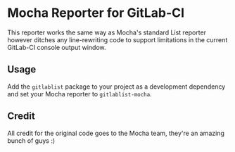 # Mocha Reporter for GitLab-CI
This reporter works the same way as Mocha's standard List reporter however ditches any line-rewriting code to support limitations in the current GitLab-CI console output window.

## Usage
Add the `gitlablist` package to your project as a development dependency and set your Mocha reporter to `gitlablist-mocha`.

## Credit
All credit for the original code goes to the Mocha team, they're an amazing bunch of guys :)